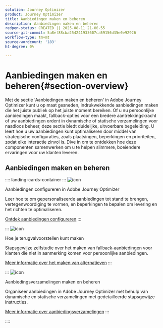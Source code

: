 ```yaml
---
solution: Journey Optimizer
product: Journey Optimizer
title: Aanbiedingen maken en beheren
description: Aanbiedingen maken en beheren
redpen-status: CREATED_||_2025-08-11_21-00-55
source-git-commit: 5a8ef88cba254241933607ca59156d35e0e92926
workflow-type: tm+mt
source-wordcount: '183'
ht-degree: 0%

---
```



# Aanbiedingen maken en beheren{#section-overview}

Met de sectie &#39;Aanbiedingen maken en beheren&#39; in Adobe Journey Optimizer kunt u op maat gesneden, indrukwekkende aanbiedingen maken die het juiste publiek op het juiste moment bereiken. Of u nu persoonlijke aanbiedingen maakt, fallback-opties voor een bredere aantrekkingskracht of uw aanbiedingen ordent in dynamische of statische verzamelingen voor naadloos beheer, deze sectie biedt duidelijke, uitvoerbare begeleiding. U leert hoe u uw aanbiedingen kunt optimaliseren door middel van strategische configuraties, zoals plaatsingen, beperkingen en prioriteiten, zodat elke interactie zinvol is. Dive in om te ontdekken hoe deze componenten samenwerken om u te helpen slimmere, boeiendere ervaringen voor uw klanten leveren.

## Aanbiedingen maken en beheren

:::: landing-cards-container
:::
![icon](https://cdn.experienceleague.adobe.com/icons/gear.svg?lang=nl-NL)

Aanbiedingen configureren in Adobe Journey Optimizer

Leer hoe te om gepersonaliseerde aanbiedingen tot stand te brengen, vertegenwoordiging te vormen, en beperkingen te bepalen om levering en het richten te optimaliseren.

[Ontdek aanbiedingen configureren](configure-offers-landing-page.md)
:::

:::
![icon](https://cdn.experienceleague.adobe.com/icons/circle-play.svg?lang=nl-NL)

Hoe je terugvalvoorstellen kunt maken

Stapsgewijze zelfstudie over het maken van fallback-aanbiedingen voor klanten die niet in aanmerking komen voor persoonlijke aanbiedingen.

[Meer informatie over het maken van alternatieven](../using/offers/offer-library/creating-fallback-offers.md)
:::

:::
![icon](https://cdn.experienceleague.adobe.com/icons/list-check.svg?lang=nl-NL)

Aanbiedingsverzamelingen maken en beheren

Organiseer aanbiedingen in Adobe Journey Optimizer met behulp van dynamische en statische verzamelingen met gedetailleerde stapsgewijze instructies.

[Meer informatie over aanbiedingsverzamelingen](../using/offers/offer-library/creating-collections.md)
:::

::::
